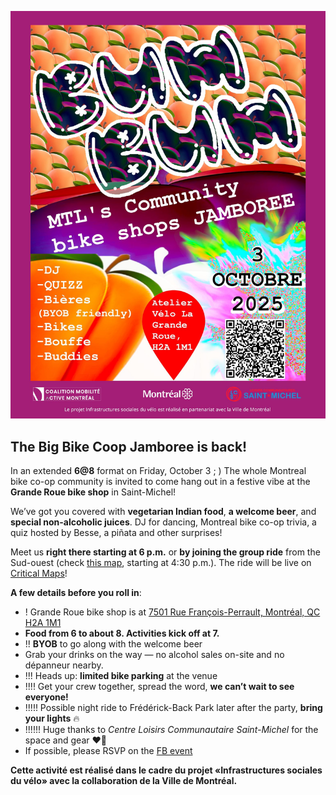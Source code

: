 <img src="/imgs/Affiche avec logos.jpg" alt="poster"></img>

## The Big Bike Coop Jamboree is back!  

In an extended **6@8** format on Friday, October 3 ; ) The whole Montreal bike co-op community is invited to come hang out in a festive vibe at the **Grande Roue bike shop** in Saint-Michel!  

We’ve got you covered with **vegetarian Indian food**, **a welcome beer**, and **special non-alcoholic juices**. DJ for dancing, Montreal bike co-op trivia, a quiz hosted by Besse, a piñata and other surprises!  

Meet us **right there starting at 6 p.m.** or **by joining the group ride** from the Sud-ouest (check [this map](https://maps.app.goo.gl/u9d4kkXZTeCpuSUf7), starting at 4:30 p.m.). The ride will be live on [Critical Maps](https://www.criticalmaps.net/map#13/45.5184/-73.5721)!  

**A few details before you roll in**:  

- !  Grande Roue bike shop is at [7501 Rue François-Perrault, Montréal, QC H2A 1M1](https://maps.app.goo.gl/NYTtmSLMoipRxqn67)  
- **Food from 6 to about 8. Activities kick off at 7.**  
- !!  **BYOB** to go along with the welcome beer  
- Grab your drinks on the way — no alcohol sales on-site and no dépanneur nearby.  
- !!! Heads up: **limited bike parking** at the venue  
- !!!! Get your crew together, spread the word, **we can’t wait to see everyone!**  
- !!!!! Possible night ride to Frédérick-Back Park later after the party, **bring your lights** 🔥  
- !!!!!! Huge thanks to *Centre Loisirs Communautaire Saint-Michel* for the space and gear ❤️‍🔥
- If possible, please RSVP on the [FB event](https://www.facebook.com/events/1120985986360669)

**Cette activité est réalisé dans le cadre du projet «Infrastructures sociales du vélo» avec la collaboration de la Ville de Montréal.**
